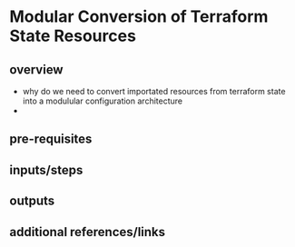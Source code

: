 # Modular Conversion of Terraform State Resources

## overview

- why do we need to convert importated resources from terraform state into a modulular configuration architecture
- 

## pre-requisites

## inputs/steps

## outputs

## additional references/links